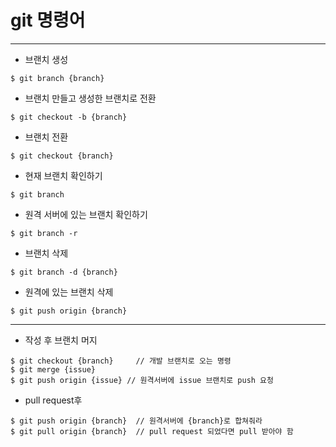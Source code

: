 # git 명령어
-------------------------------------------------------------------------------

* 브랜치 생성
```
$ git branch {branch}
```

* 브랜치 만들고 생성한 브랜치로 전환
```
$ git checkout -b {branch}
```

* 브랜치 전환
```
$ git checkout {branch}
```

* 현재 브랜치 확인하기
```
$ git branch
```

* 원격 서버에 있는 브랜치 확인하기
```
$ git branch -r
```

* 브랜치 삭제
```
$ git branch -d {branch}
```

* 원격에 있는 브랜치 삭제
```
$ git push origin {branch}
```

-------
* 작성 후 브랜치 머지
```
$ git checkout {branch} 	// 개발 브랜치로 오는 명령
$ git merge {issue}
$ git push origin {issue} // 원격서버에 issue 브랜치로 push 요청
```

* pull request후
```
$ git push origin {branch}  // 원격서버에 {branch}로 합쳐줘라
$ git pull origin {branch}  // pull request 되었다면 pull 받아야 함 
```
